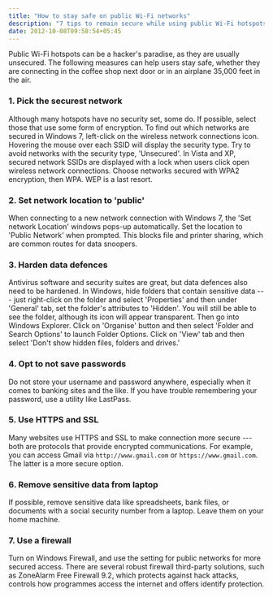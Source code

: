 ```yaml
---
title: "How to stay safe on public Wi-Fi networks"
description: "7 tips to remain secure while using public Wi-Fi hotspots"
date: 2012-10-08T09:58:54+05:45
---
```


Public Wi-Fi hotspots can be a hacker's paradise, as they are usually unsecured. The following measures can help users stay safe, whether they are connecting in the coffee shop next door or in an airplane 35,000 feet in the air.

### 1. Pick the securest network

Although many hotspots have no security set, some do. If possible, select those that use some form of encryption. To find out which networks are secured in Windows 7, left-click on the wireless network connections icon. Hovering the mouse over each SSID will display the security type. Try to avoid networks with the security type, 'Unsecured'. In Vista and XP, secured network SSIDs are displayed with a lock when users click open wireless network connections. Choose networks secured with WPA2 encryption, then WPA. WEP is a last resort.

### 2. Set network location to 'public'

When connecting to a new network connection with Windows 7, the 'Set network Location' windows pops-up automatically. Set the location to 'Public Network' when prompted. This blocks file and printer sharing, which are common routes for data snoopers.

### 3. Harden data defences

Antivirus software and security suites are great, but data defences also need to be hardened. In Windows, hide folders that contain sensitive data --- just right-click on the folder and select 'Properties' and then under 'General' tab, set the folder's attributes to 'Hidden'. You will still be able to see the folder, although its icon will appear transparent. Then go into Windows Explorer. Click on 'Organise' button and then select 'Folder and Search Options' to launch Folder Options. Click on 'View' tab and then select 'Don't show hidden files, folders and drives.'

### 4. Opt to not save passwords

Do not store your username and password anywhere, especially when it comes to banking sites and the like. If you have trouble remembering your password, use a utility like LastPass.

### 5. Use HTTPS and SSL

Many websites use HTTPS and SSL to make connection more secure --- both are protocols that provide encrypted communications. For example, you can access Gmail via `http://www.gmail.com` or `https://www.gmail.com`. The latter is a more secure option.

### 6. Remove sensitive data from laptop

If possible, remove sensitive data like spreadsheets, bank files, or documents with a social security number from a laptop. Leave them on your home machine.

### 7. Use a firewall

Turn on Windows Firewall, and use the setting for public networks for more secured access. There are several robust firewall third-party solutions, such as ZoneAlarm Free Firewall 9.2, which protects against hack attacks, controls how programmes access the internet and offers identify protection.
